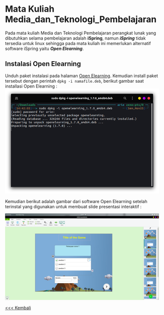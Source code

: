 # Mata Kuliah Media_dan_Teknologi_Pembelajaran
Pada mata kuliah Media dan Teknologi Pembelajaran perangkat lunak yang dibutuhkan selama pembelajaran adalah **iSpring**, namun ***iSpring*** tidak tersedia untuk linux sehingga pada mata kuliah ini memerlukan alternatif software iSpring yaitu ***Open Elearning***.



 ## Instalasi Open Elearning
 Unduh paket instalasi pada halaman [Open Elearning](https://www.openelearning.org/download). Kemudian install paket tersebut dengan perintah `dpkg -i namafile.deb`, berikut gambar saat installasi  Open Elearning :  
 ![idle python](img/img_1.png)
 
 Kemudian berikut adalah gambar dari software Open Elearning setelah terinstal yang digunakan untuk membuat slide presentasi interaktif :

 ![vscode](img/img_2.png)




[<<< Kembali](../../README.md)

